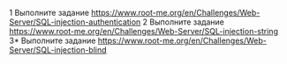 1 Выполните задание https://www.root-me.org/en/Challenges/Web-Server/SQL-injection-authentication
2 Выполните задание https://www.root-me.org/en/Challenges/Web-Server/SQL-injection-string
3* Выполните задание https://www.root-me.org/en/Challenges/Web-Server/SQL-injection-blind